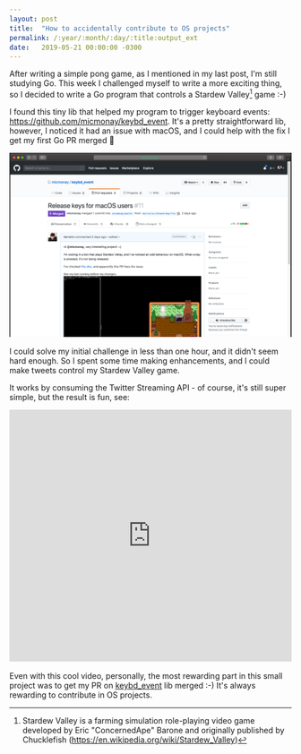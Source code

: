 ```yaml
---
layout: post
title:  "How to accidentally contribute to OS projects"
permalink: /:year/:month/:day/:title:output_ext
date:   2019-05-21 00:00:00 -0300
---
```


After writing a simple pong game, as I mentioned in my last post, I'm still studying Go. This week I challenged myself to write a more exciting thing, so I decided to write a Go program that controls a Stardew Valley[^1] game :-)

I found this tiny lib that helped my program to trigger keyboard events: https://github.com/micmonay/keybd_event. It's a pretty straightforward lib, however, I noticed it had an issue with macOS, and I could help with the fix I get my first Go PR merged 🎉

[![My first Go PR](/assets/first-go-pr.png "My first Go PR")](/assets/first-go-pr.png)

I could solve my initial challenge in less than one hour, and it didn't seem hard enough. So I spent some time making enhancements, and I could make tweets control my Stardew Valley game.

It works by consuming the Twitter Streaming API - of course, it's still super simple, but the result is fun, see:

<iframe width="100%" height="450" src="https://www.youtube.com/embed/Hg18OEGVMj8" frameborder="0" allow="accelerometer; autoplay; encrypted-media; gyroscope; picture-in-picture" allowfullscreen></iframe>

Even with this cool video, personally, the most rewarding part in this small project was to get my PR on [keybd_event](https://github.com/micmonay/keybd_event) lib merged :-) It's always rewarding to contribute in OS projects.

[^1]: Stardew Valley is a farming simulation role-playing video game developed by Eric "ConcernedApe" Barone and originally published by Chucklefish (https://en.wikipedia.org/wiki/Stardew_Valley)
